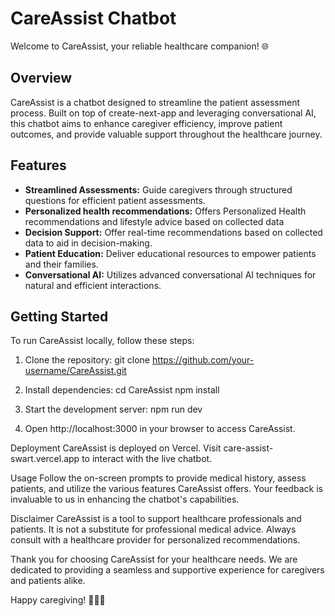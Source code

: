 # CareAssist Chatbot

Welcome to CareAssist, your reliable healthcare companion! 🌐

## Overview

CareAssist is a chatbot designed to streamline the patient assessment process. Built on top of create-next-app and leveraging conversational AI, this chatbot aims to enhance caregiver efficiency, improve patient outcomes, and provide valuable support throughout the healthcare journey.

## Features

- **Streamlined Assessments:** Guide caregivers through structured questions for efficient patient assessments.
- **Personalized health recommendations:** Offers Personalized Health recommendations and lifestyle advice based on collected data
- **Decision Support:** Offer real-time recommendations based on collected data to aid in decision-making.
- **Patient Education:** Deliver educational resources to empower patients and their families.
- **Conversational AI:** Utilizes advanced conversational AI techniques for natural and efficient interactions.

## Getting Started

To run CareAssist locally, follow these steps:

1. Clone the repository:
   git clone https://github.com/your-username/CareAssist.git

2. Install dependencies:
    cd CareAssist
    npm install

3. Start the development server:
    npm run dev

4. Open http://localhost:3000 in your browser to access CareAssist.

Deployment
CareAssist is deployed on Vercel. Visit care-assist-swart.vercel.app to interact with the live chatbot.

Usage
Follow the on-screen prompts to provide medical history, assess patients, and utilize the various features CareAssist offers. Your feedback is invaluable to us in enhancing the chatbot's capabilities.

Disclaimer
CareAssist is a tool to support healthcare professionals and patients. It is not a substitute for professional medical advice. Always consult with a healthcare provider for personalized recommendations.

Thank you for choosing CareAssist for your healthcare needs. We are dedicated to providing a seamless and supportive experience for caregivers and patients alike.

Happy caregiving! 👩‍⚕️🤖
